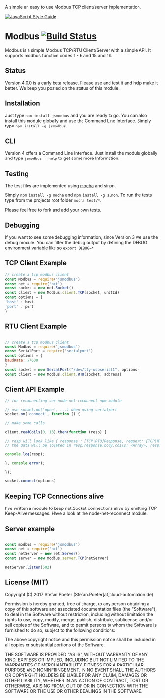 A simple an easy to use Modbus TCP client/server implementation.

[![JavaScript Style Guide](https://cdn.rawgit.com/feross/standard/master/badge.svg)](https://github.com/feross/standard)

Modbus [![Build Status](https://travis-ci.org/Cloud-Automation/node-modbus.png)](https://travis-ci.org/Cloud-Automation/node-modbus)
========

Modbus is a simple Modbus TCP/RTU Client/Server with a simple API. It supports modbus function codes 1 - 6 and 15 and 16.

Status
------

Version 4.0.0 is a early beta release. Please use and test it and help make it better. We keep you posted on the status of this module.

Installation
------------

Just type `npm install jsmodbus` and you are ready to go. You can also install this module globally and use the Command Line Interface. Simply type `npm install -g jsmodbus`.

CLI
---

Version 4 offers a Command Line Interface. Just install the module globally and type `jsmodbus --help` to get some more Information.

Testing
-------

The test files are implemented using [mocha](https://github.com/visionmedia/mocha) and sinon.

Simply `npm install -g mocha` and `npm install -g sinon`. To run the tests type from the projects root folder `mocha test/*`.

Please feel free to fork and add your own tests.

Debugging
---------
If you want to see some debugging information, since Version 3 we use the debug module. You can filter the debug output by defining the DEBUG environment variable like so `export DEBUG=*`

TCP Client Example
--------------
```javascript
// create a tcp modbus client
const Modbus = require('jsmodbus')
const net = require('net')
const socket = new net.Socket()
const client = new Modbus.client.TCP(socket, unitId)
const options = {
'host' : host
'port' : port
}

```

RTU Client Example
---------------------
```javascript

// create a tcp modbus client
const Modbus = require('jsmodbus')
const SerialPort = require('serialport')
const options = {
baudRate: 57600
}
const socket = new SerialPort("/dev/tty-usbserial1", options)
const client = new Modbus.client.RTU(socket, address)
```

Client API Example
------------------
```javascript
// for reconnecting see node-net-reconnect npm module

// use socket.on('open', ...) when using serialport
socket.on('connect', function () {

// make some calls

client.readCoils(0, 13).then(function (resp) {

// resp will look like { response : [TCP|RTU]Response, request: [TCP|RTU]Request }
// the data will be located in resp.response.body.coils: <Array>, resp.response.body.payload: <Buffer>

console.log(resp);

}, console.error);

});

socket.connect(options)

```

Keeping TCP Connections alive
----------------------------
I've written a module to keep net.Socket connections alive by emitting TCP Keep-Alive messages. Have a look at the node-net-reconnect module.

Server example
--------------
```javascript

const modbus = require('jsmodbus')
const net = require('net')
const netServer = new net.Server()
const server = new modbus.server.TCP(netServer)

netServer.listen(502)

````


## License (MIT)

Copyright (C) 2017 Stefan Poeter (Stefan.Poeter[at]cloud-automation.de)

Permission is hereby granted, free of charge, to any person obtaining a copy of this software and associated documentation files (the "Software"), to deal in the Software without restriction, including without limitation the rights to use, copy, modify, merge, publish, distribute, sublicense, and/or sell copies of the Software, and to permit persons to whom the Software is furnished to do so, subject to the following conditions:

The above copyright notice and this permission notice shall be included in all copies or substantial portions of the Software.

THE SOFTWARE IS PROVIDED "AS IS", WITHOUT WARRANTY OF ANY KIND, EXPRESS OR IMPLIED, INCLUDING BUT NOT LIMITED TO THE WARRANTIES OF MERCHANTABILITY, FITNESS FOR A PARTICULAR PURPOSE AND NONINFRINGEMENT. IN NO EVENT SHALL THE AUTHORS OR COPYRIGHT HOLDERS BE LIABLE FOR ANY CLAIM, DAMAGES OR OTHER LIABILITY, WHETHER IN AN ACTION OF CONTRACT, TORT OR OTHERWISE, ARISING FROM, OUT OF OR IN CONNECTION WITH THE SOFTWARE OR THE USE OR OTHER DEALINGS IN THE SOFTWARE.
